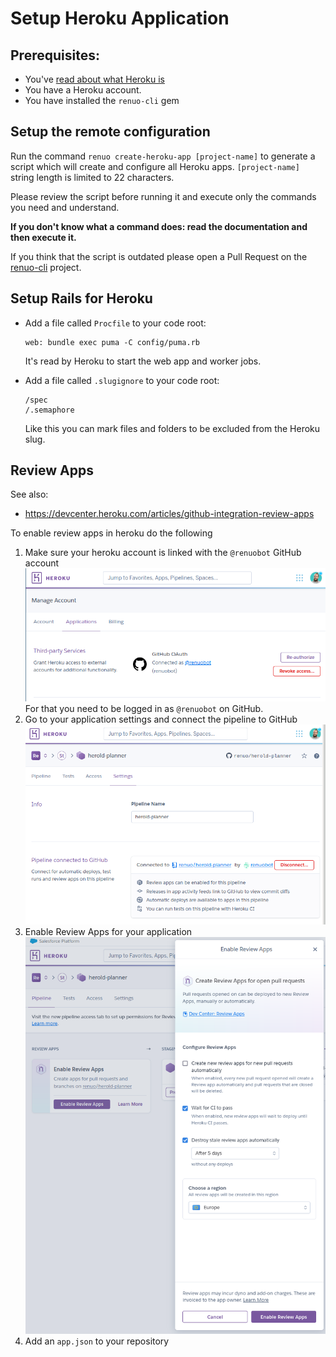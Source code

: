 # Setup Heroku Application

## Prerequisites:

* You've [read about what Heroku is](https://www.heroku.com/platform)
* You have a Heroku account.
* You have installed the `renuo-cli` gem

## Setup the remote configuration

Run the command `renuo create-heroku-app [project-name]` to generate a script which will create and configure all
Heroku apps. `[project-name]` string length is limited to 22 characters.

Please review the script before running it and execute only the commands you need and understand.

**If you don't know what a command does: read the documentation and then execute it.**

If you think that the script is outdated please open a
Pull Request on the [renuo-cli](https://github.com/renuo/renuo-cli) project.

## Setup Rails for Heroku

* Add a file called `Procfile` to your code root:

  ```
  web: bundle exec puma -C config/puma.rb
  ```

  It's read by Heroku to start the web app and worker jobs.

* Add a file called `.slugignore` to your code root:

  ```
  /spec
  /.semaphore
  ```

  Like this you can mark files and folders to be excluded from the Heroku slug.

## Review Apps

See also:
 * https://devcenter.heroku.com/articles/github-integration-review-apps

To enable review apps in heroku do the following
 1. Make sure your heroku account is linked with the `@renuobot` GitHub account
    ![](images/heroku/link_with_renuobot_github_account.png)
    For that you need to be logged in as `@renuobot` on GitHub.
 2. Go to your application settings and connect the pipeline to GitHub
    ![](images/heroku/connect_pipeline_to_github.png)
 3. Enable Review Apps for your application
    ![](images/heroku/enable_review_apps.png)
 4. Add an `app.json` to your repository
